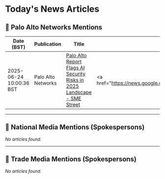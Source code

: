 # Today's News Articles

## 📌 Palo Alto Networks Mentions

| Date (BST) | Publication | Title | Summary |
|------------|-------------|-------|---------|
| 2025-06-24 10:00:36 BST | Palo Alto Networks | [Palo Alto Report Flags AI Security Risks in 2025 Landscape - SME Street](https://news.google.com/rss/articles/CBMinwFBVV95cUxQWTNOa2JOS3d4NUo2UjFnOHdsNlFyM2t2RVFwZTlhWUY4WXpOd0V3OUdlOHVXTFZmbld2bW52bi1aNmI3TklSRjJkWTFtNmNMb3VoaWV2ZVlDSERJVVhCOVJpeEZPUFFUOUpGeVlnSk9MdEVPa3BrYV9lbURaQUNQOEVTSTlqNWduTDJuRTRmbmd1MFFuSEUwVUhsRmhjRmc?oc=5) | <a href="https://news.google.com/rss/articles/CBMinwFBVV95cUxQWTNOa2JOS3d4NUo2UjFnOHdsNlFyM2t2RVFwZTlhWUY4WXpOd0V3OUdlOHVXTFZmbld2bW52bi1aNmI3TklSRjJkWTFtNmNMb3VoaWV2ZVlDSERJVVhCOVJpeEZPUFFUOUpGeVlnSk... |

---
## 📰 National Media Mentions (Spokespersons)

_No articles found._

---
## 📘 Trade Media Mentions (Spokespersons)

_No articles found._
